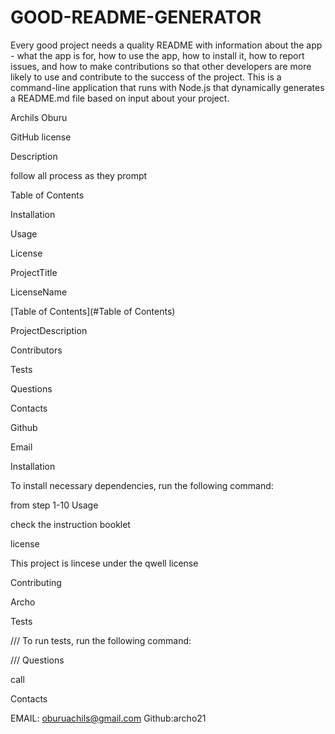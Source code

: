 # GOOD-README-GENERATOR

Every good project needs a quality README with information about the app - what the app is for, how to use the app, how to install it, how to report issues, and how to make contributions so that other developers are more likely to use and contribute to the success of the project.
This is a command-line application that runs with Node.js that dynamically generates a README.md file based on input about your project.

Archils Oburu

GitHub license

Description

follow all process as they prompt

Table of Contents

Installation

Usage

License

ProjectTitle

LicenseName

[Table of Contents](#Table of Contents)

ProjectDescription

Contributors

Tests

Questions

Contacts

Github

Email

Installation

To install necessary dependencies, run the following command:

from step 1-10
Usage

check the instruction booklet

license

This project is lincese under the qwell license

Contributing

Archo

Tests

/// To run tests, run the following command:

///
Questions

call

Contacts

EMAIL: oburuachils@gmail.com 
Github:archo21
